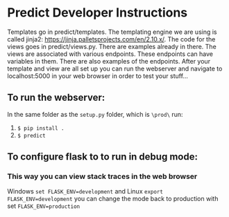 # Predict Developer Instructions

Templates go in predict/templates. The templating engine we are using is called
jinja2: https://jinja.palletsprojects.com/en/2.10.x/. The code for the views
goes in predict/views.py. There are examples already in there. The views are
associated with various endpoints. These endpoints can have variables in them.
There are also examples of the endpoints. After your template and view are all
set up you can run the webserver and navigate to localhost:5000 in your web
browser in order to test your stuff...

## To run the webserver:

In the same folder as the `setup.py` folder, which is `\prod\` run: 

1. `$ pip install .`
2. `$ predict`

## To configure flask to to run in debug mode:
### This way you can view stack traces in the web browser

Windows `set FLASK_ENV=development` and Linux `export FLASK_ENV=development`
you can change the mode back to production with set `FLASK_ENV=production`


